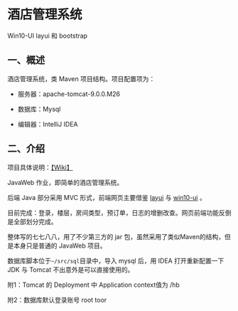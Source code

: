 # 酒店管理系统

Win10-UI layui 和  bootstrap 

## 一、概述

酒店管理系统，类 Maven 项目结构。项目配置项为：

* 服务器：apache-tomcat-9.0.0.M26

* 数据库：Mysql

* 编辑器：IntelliJ IDEA

## 二、介绍

项目具体说明：[【Wiki】](https://github.com/AwadYoo/hotelbook-JavaWeb/wiki)

JavaWeb 作业，即简单的酒店管理系统。

后端 Java 部分采用 MVC 形式，前端网页主要借鉴 [layui](http://www.layui.com) 与 [win10-ui](http://win10ui.yuri2.cn) 。

目前完成：登录，楼层，房间类型，预订单，日志的增删改查。网页前端功能反倒是全部划分完成。

整体写的七七八八，用了不少第三方的 jar 包，虽然采用了类似Maven的结构，但是本身只是普通的 JavaWeb 项目。

数据库脚本位于`~/src/sql`目录中，导入 mysql 后，用 IDEA 打开重新配置一下 JDK 与 Tomcat 不出意外是可以直接使用的。

附1：Tomcat 的  Deployment 中 Application context值为 /hb 

附2：数据库默认登录账号 root toor

